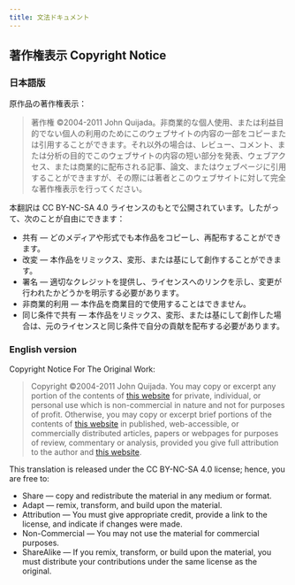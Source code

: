 ```yaml
---
title: 文法ドキュメント
---
```


## 著作権表示 Copyright Notice

### 日本語版

原作品の著作権表示：

> 著作権 ©2004-2011 John Quijada。非商業的な個人使用、または利益目的でない個人の利用のためにこのウェブサイトの内容の一部をコピーまたは引用することができます。それ以外の場合は、レビュー、コメント、または分析の目的でこのウェブサイトの内容の短い部分を発表、ウェブアクセス、または商業的に配布される記事、論文、またはウェブページに引用することができますが、その際には著者とこのウェブサイトに対して完全な著作権表示を行ってください。

本翻訳は CC BY-NC-SA 4.0 ライセンスのもとで公開されています。したがって、次のことが自由にできます：

* 共有 — どのメディアや形式でも本作品をコピーし、再配布することができます。
* 改変 — 本作品をリミックス、変形、または基にして創作することができます。
* 署名 — 適切なクレジットを提供し、ライセンスへのリンクを示し、変更が行われたかどうかを明示する必要があります。
* 非商業的利用 — 本作品を商業目的で使用することはできません。
* 同じ条件で共有 — 本作品をリミックス、変形、または基にして創作した場合は、元のライセンスと同じ条件で自分の貢献を配布する必要があります。

### English version

Copyright Notice For The Original Work:

> Copyright ©2004-2011 John Quijada. You may copy or excerpt any portion of the contents of [this website](http://ithkuil.net/) for private, individual, or personal use which is non-commercial in nature and not for purposes of profit. Otherwise, you may copy or excerpt brief portions of the contents of [this website](http://ithkuil.net/) in published, web-accessible, or commercially distributed articles, papers or webpages for purposes of review, commentary or analysis, provided you give full attribution to the author and [this website](http://ithkuil.net/).

This translation is released under the CC BY-NC-SA 4.0 license; hence, you are free to:

* Share — copy and redistribute the material in any medium or format.
* Adapt — remix, transform, and build upon the material.
* Attribution — You must give appropriate credit, provide a link to the license, and indicate if changes were made.
* Non-Commercial — You may not use the material for commercial purposes.
* ShareAlike — If you remix, transform, or build upon the material, you must distribute your contributions under the same license as the original.

